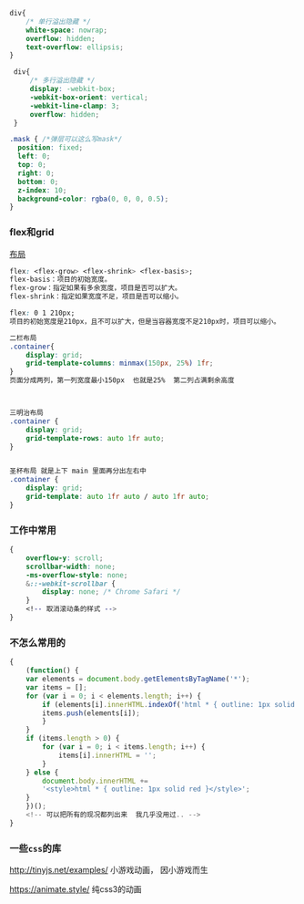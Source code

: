 ````css
div{		
    /* 单行溢出隐藏 */
    white-space: nowrap;
    overflow: hidden;
    text-overflow: ellipsis;
}

 div{
     /* 多行溢出隐藏 */
     display: -webkit-box;
     -webkit-box-orient: vertical;
     -webkit-line-clamp: 3;
     overflow: hidden;
 }

.mask { /*弹层可以这么写mask*/
  position: fixed;
  left: 0;
  top: 0;
  right: 0;
  bottom: 0;
  z-index: 10;
  background-color: rgba(0, 0, 0, 0.5);
}
````





### flex和grid

[布局](http://www.ruanyifeng.com/blog/2020/08/five-css-layouts-in-one-line.html)

```css
flex: <flex-grow> <flex-shrink> <flex-basis>;
flex-basis：项目的初始宽度。
flex-grow：指定如果有多余宽度，项目是否可以扩大。
flex-shrink：指定如果宽度不足，项目是否可以缩小。

flex: 0 1 210px; 
项目的初始宽度是210px，且不可以扩大，但是当容器宽度不足210px时，项目可以缩小。

二栏布局
.container{
    display: grid;
    grid-template-columns: minmax(150px, 25%) 1fr;
}
页面分成两列，第一列宽度最小150px  也就是25%  第二列占满剩余高度



三明治布局
.container {
    display: grid;
    grid-template-rows: auto 1fr auto;
}


圣杯布局 就是上下 main 里面再分出左右中
.container {
    display: grid;
    grid-template: auto 1fr auto / auto 1fr auto;
}
```













































### 工作中常用

````css
{
    overflow-y: scroll;
    scrollbar-width: none;
    -ms-overflow-style: none;
    &::-webkit-scrollbar {
        display: none; /* Chrome Safari */
    }
    <!-- 取消滚动条的样式 -->
}
````

### 不怎么常用的

````javascript
{
    (function() {
    var elements = document.body.getElementsByTagName('*');
    var items = [];
    for (var i = 0; i < elements.length; i++) {
        if (elements[i].innerHTML.indexOf('html * { outline: 1px solid red }') != -1) {
        items.push(elements[i]);
        }
    }
    if (items.length > 0) {
        for (var i = 0; i < items.length; i++) {
            items[i].innerHTML = '';
        }
    } else {
        document.body.innerHTML +=
        '<style>html * { outline: 1px solid red }</style>';
    }
    })();
    <!-- 可以把所有的现况都列出来  我几乎没用过.. -->
}
````

### 一些`css`的库

http://tinyjs.net/examples/  小游戏动画， 因小游戏而生

https://animate.style/  纯css3的动画